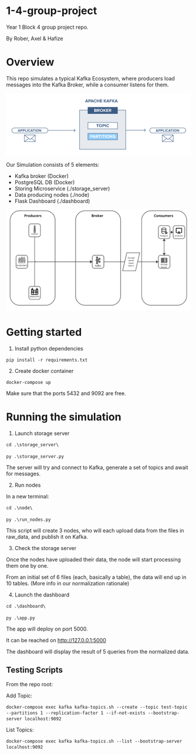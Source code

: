 # 1-4-group-project
Year 1 Block 4 group project repo.

By Rober, Axel & Hafize

# Overview

This repo simulates a typical Kafka Ecosystem, where producers load messages into the Kafka Broker, while a consumer listens for them.

![Example](Example.png "Example") 

Our Simulation consists of 5 elements:
* Kafka broker (Docker)
* PostgreSQL DB (Docker)
* Storing Microservice (./storage_server)
* Data producing nodes (./node)
* Flask Dashboard (./dashboard)

![Architecture](architecture.png "Architecture") 

# Getting started

1. Install python dependencies 

```
pip install -r requirements.txt
```

2. Create docker container

```
docker-compose up
```

Make sure that the ports 5432 and 9092 are free.

# Running the simulation

1. Launch storage server

```
cd .\storage_server\  

py .\storage_server.py
```
The server will try and connect to Kafka, generate a set of topics and await for messages.

2. Run nodes

In a new terminal:

```
cd .\node\  

py .\run_nodes.py
```
This script will create 3 nodes, who will each upload data from the files in raw_data, and publish it on Kafka.

3. Check the storage server

Once the nodes have uploaded their data, the node will start processing them one by one.

From an initial set of 6 files (each, basically a table), the data will end up in 10 tables. (More info in our normalization rationale)

4. Launch the dashboard

```
cd .\dashboard\  

py .\app.py
```
The app will deploy on port 5000.

It can be reached on http://127.0.0.1:5000

The dashboard will display the result of 5 queries from the normalized data.


## Testing Scripts

From the repo root:

Add Topic:

```
docker-compose exec kafka kafka-topics.sh --create --topic test-topic --partitions 1 --replication-factor 1 --if-not-exists --bootstrap-server localhost:9092
```

List Topics:
```
docker-compose exec kafka kafka-topics.sh --list --bootstrap-server localhost:9092
```